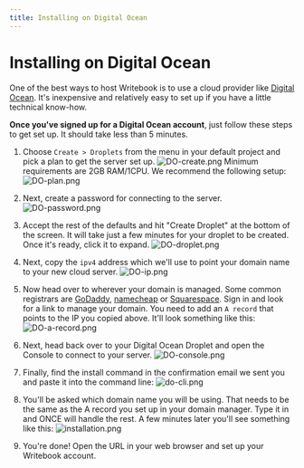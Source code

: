 ```yaml
---
title: Installing on Digital Ocean
---
```

# Installing on Digital Ocean

One of the best ways to host Writebook is to use a cloud provider like <a href="https://www.digitalocean.com" target="_blank">Digital Ocean</a>. It's inexpensive and relatively easy to set up if you have a little technical know-how.

**Once you've signed up for a Digital Ocean account**, just follow these steps to get set up. It should take less than 5 minutes.

1. Choose `Create > Droplets` from the menu in your default project and pick a plan to get the server set up.  ![DO-create.png](/u/do-create-G0VYYI.png)
Minimum requirements are 2GB RAM/1CPU. We recommend the following setup:  ![DO-plan.png](/u/do-plan-IZHiLO.png)

2. Next, create a password for connecting to the server.  ![DO-password.png](/u/do-password-AVWxbD.png)

3. Accept the rest of the defaults and hit "Create Droplet" at the bottom of the screen. It will take just a few minutes for your droplet to be created. Once it's ready, click it to expand. ![DO-droplet.png](/u/do-droplet-JAJscl.png)

4. Next, copy the `ipv4` address which we'll use to point your domain name to your new cloud server. ![DO-ip.png](/u/do-ip-dc4gQX.png)

5. Now head over to wherever your domain is managed. Some common registrars are <a href="https://www.godaddy.com" target="_blank">GoDaddy</a>, <a href="https://www.namecheap.com" target="_blank">namecheap</a> or <a href="https://www.squarespace.com" target="_blank">Squarespace</a>. Sign in and look for a link to manage your domain. You need to add an `A record` that points to the IP you copied above. It'll look something like this: ![DO-a-record.png](/u/do-a-record-TBoVla.png)

6. Next, head back over to your Digital Ocean Droplet and open the Console to connect to your server. ![DO-console.png](/u/do-console-bswkQF.png)

7. Finally, find the install command in the confirmation email we sent you and paste it into the command line: ![do-cli.png](/u/do-cli-QqIe5C.png)

8. You'll be asked which domain name you will be using. That needs to be the same as the A record you set up in your domain manager. Type it in and ONCE will handle the rest. A few minutes later you'll see something like this: ![installation.png](/u/installation-qJ6Wol.png)

9. You're done! Open the URL in your web browser and set up your Writebook account.

